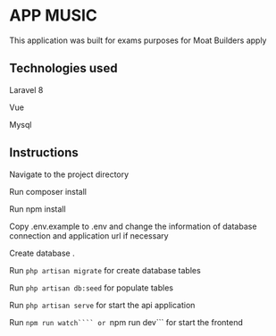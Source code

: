 # APP MUSIC 

This application was built for exams purposes for Moat Builders apply

## Technologies used

Laravel 8

Vue 

Mysql

## Instructions

Navigate to the project directory

Run composer install

Run npm install 

Copy .env.example to .env and change the information of database connection and application url if necessary

Create database .

Run ```php artisan migrate``` for create database tables

Run ```php artisan db:seed``` for populate tables

Run ```php artisan serve``` for start the api application

Run ```npm run watch```` or ```npm run dev``` for start the frontend






